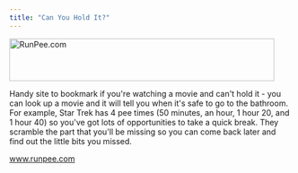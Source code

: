 ```yaml
---
title: "Can You Hold It?"
---
```

<p><img src="https://chrisenns.com/wp-content/uploads/2009/05/picture-22.png" alt="RunPee.com" title="RunPee.com" width="472" height="76" class="aligncenter size-full wp-image-1635" /></p>
<p>Handy site to bookmark if you're watching a movie and can't hold it - you can look up a movie and it will tell you when it's safe to go to the bathroom.  For example, Star Trek has 4 pee times (50 minutes, an hour, 1 hour 20, and 1 hour 40) so you've got lots of opportunities to take a quick break.  They scramble the part that you'll be missing so you can come back later and find out the little bits you missed.</p>
<p><a href="http://www.runpee.com">www.runpee.com</a></p>

